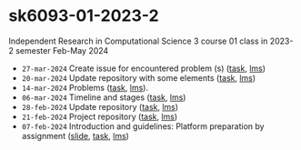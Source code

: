 # sk6093-01-2023-2
Independent Research in Computational Science 3 course 01 class in 2023-2 semester Feb-May 2024

+ `27-mar-2024` Create issue for encountered problem (s) ([task](https://github.com/dudung/sk6093-01-2023-2/issues/7), [lms]())
+ `20-mar-2024` Update repository with some elements ([task](https://github.com/dudung/sk6093-01-2023-2/issues/6), [lms](https://edunex.itb.ac.id/courses/58125/preview/242686))
+ `14-mar-2024` Problems ([task](https://github.com/dudung/sk6093-01-2023-2/issues/5), [lms](https://edunex.itb.ac.id/courses/58125/preview/240923)).
+ `06-mar-2024` Timeline and stages ([task](https://github.com/dudung/sk6093-01-2023-2/issues/4), [lms](https://edunex.itb.ac.id/courses/58125/preview/237765)) 
+ `28-feb-2024` Update repository ([task](https://github.com/dudung/sk6093-01-2023-2/issues/3), [lms](https://edunex.itb.ac.id/courses/58125/preview/237158))
+ `21-feb-2024` Project repository ([task](https://github.com/dudung/sk6093-01-2023-2/issues/2), [lms](https://edunex.itb.ac.id/courses/58125/preview/235042))
+ `07-feb-2024` Introduction and guidelines: Platform preparation by assignment ([slide](https://osf.io/jyczk), [task](https://github.com/dudung/sk6093-01-2023-2/issues/1), [lms](https://edunex.itb.ac.id/courses/58125/preview/224664))
